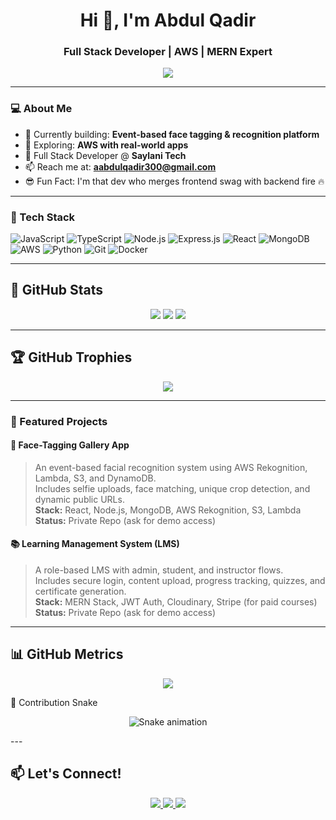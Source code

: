 <h1 align="center">Hi 👋, I'm Abdul Qadir</h1>
<h3 align="center">Full Stack Developer | AWS | MERN Expert</h3>

<p align="center">
  <img src="https://readme-typing-svg.demolab.com?font=Fira+Code&duration=3000&pause=1000&center=true&vCenter=true&width=435&lines=Full+Stack+Developer;AWS+Lambda+%7C+S3+%7C+Rekognition;Building+Face+Recognition+Apps;MongoDB+%7C+Express+%7C+React+%7C+Node" />
</p>

---

### 💻 About Me

- 🔭 Currently building: **Event-based face tagging & recognition platform**
- 🧠 Exploring: **AWS with real-world apps**
- 💼 Full Stack Developer @ **Saylani Tech**
- 📫 Reach me at: **aabdulqadir300@gmail.com**
- 😎 Fun Fact: I'm that dev who merges frontend swag with backend fire 🔥

---

### 🚀 Tech Stack

![JavaScript](https://img.shields.io/badge/-JavaScript-black?style=flat-square&logo=javascript)
![TypeScript](https://img.shields.io/badge/-TypeScript-007ACC?style=flat-square&logo=typescript)
![Node.js](https://img.shields.io/badge/-Node.js-green?style=flat-square&logo=node.js)
![Express.js](https://img.shields.io/badge/-Express.js-black?style=flat-square&logo=express)
![React](https://img.shields.io/badge/-React-blue?style=flat-square&logo=react)
![MongoDB](https://img.shields.io/badge/-MongoDB-green?style=flat-square&logo=mongodb)
![AWS](https://img.shields.io/badge/-AWS-orange?style=flat-square&logo=amazonaws)
![Python](https://img.shields.io/badge/-Python-3776AB?style=flat-square&logo=python)
![Git](https://img.shields.io/badge/-Git-F05032?style=flat-square&logo=git)
![Docker](https://img.shields.io/badge/-Docker-blue?style=flat-square&logo=docker)

---

## 🚀 GitHub Stats
<p align="center">
  <img src="https://github-readme-stats.vercel.app/api?username=Abdulqadir000&show_icons=true&theme=tokyonight" />
  <img src="https://streak-stats.demolab.com/?user=Abdulqadir000&theme=tokyonight" />
  <img src="https://github-readme-stats.vercel.app/api/top-langs/?username=Abdulqadir000&layout=compact&theme=tokyonight" />
</p>

---

## 🏆 GitHub Trophies
<p align="center">
  <img src="https://github-profile-trophy.vercel.app/?username=Abdulqadir000&theme=tokyonight&row=1&column=6" />
</p>

---

### 🔐 Featured Projects

#### 🧠 Face-Tagging Gallery App  
> An event-based facial recognition system using AWS Rekognition, Lambda, S3, and DynamoDB.  
Includes selfie uploads, face matching, unique crop detection, and dynamic public URLs.  
**Stack:** React, Node.js, MongoDB, AWS Rekognition, S3, Lambda  
**Status:** Private Repo (ask for demo access)

#### 📚 Learning Management System (LMS)  
> A role-based LMS with admin, student, and instructor flows.  
Includes secure login, content upload, progress tracking, quizzes, and certificate generation.  
**Stack:** MERN Stack, JWT Auth, Cloudinary, Stripe (for paid courses)  
**Status:** Private Repo (ask for demo access)


---

## 📊 GitHub Metrics

<p align="center">
  <img src="https://github-profile-summary-cards.vercel.app/api/cards/profile-details?username=Abdulqadir000&theme=tokyonight" />
</p>


🐍 Contribution Snake
<p align="center"> <img src="https://raw.githubusercontent.com/Abdulqadir000/Abdulqadir000/output/github-contribution-grid-snake.svg" alt="Snake animation" /> </p>
---

## 📫 Let's Connect!
<p align="center">
  <a href="mailto:aabdulqadir300@gmail.com">
    <img src="https://img.shields.io/badge/Gmail-red?style=flat&logo=gmail&logoColor=white" />
  </a>
  <a href="https://www.linkedin.com/in/abdul-qadir-khan-781266205?utm_source=share&utm_campaign=share_via&utm_content=profile&utm_medium=android_app&original_referer=https%3A%2F%2Flucent-cucurucho-e1aa1e.netlify.app%2F">
    <img src="https://img.shields.io/badge/LinkedIn-blue?style=flat&logo=linkedin" />
  </a>
  <a href="https://github.com/Abdulqadir000">
    <img src="https://img.shields.io/badge/GitHub-181717?style=flat&logo=github" />
  </a>
</p>


